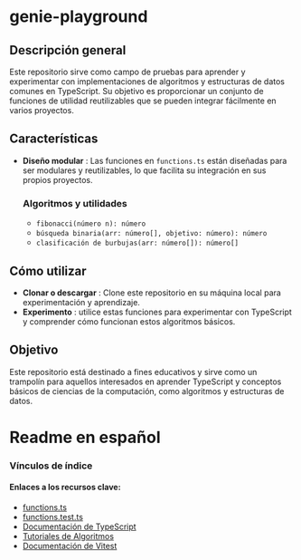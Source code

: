 # genie-playground

## Descripción general

Este repositorio sirve como campo de pruebas para aprender y experimentar con implementaciones de algoritmos y estructuras de datos comunes en TypeScript. Su objetivo es proporcionar un conjunto de funciones de utilidad reutilizables que se pueden integrar fácilmente en varios proyectos.

## Características

- **Diseño modular** : Las funciones en `functions.ts` están diseñadas para ser modulares y reutilizables, lo que facilita su integración en sus propios proyectos.

  ### Algoritmos y utilidades

  - `fibonacci(número n): número`
  - `búsqueda binaria(arr: número[], objetivo: número): número`
  - `clasificación de burbujas(arr: número[]): número[]`

## Cómo utilizar

- **Clonar o descargar** : Clone este repositorio en su máquina local para experimentación y aprendizaje.
- **Experimento** : utilice estas funciones para experimentar con TypeScript y comprender cómo funcionan estos algoritmos básicos.

## Objetivo

Este repositorio está destinado a fines educativos y sirve como un trampolín para aquellos interesados en aprender TypeScript y conceptos básicos de ciencias de la computación, como algoritmos y estructuras de datos.

# Readme en español

### Vínculos de índice
#### Enlaces a los recursos clave:
- [functions.ts](src/functions.ts)
- [functions.test.ts](src/functions.test.ts)
- [Documentación de TypeScript](https://www.typescriptlang.org/docs/)
- [Tutoriales de Algoritmos](https://www.geeksforgeeks.org/fundamentals-of-algorithms/?ref=shm)
- [Documentación de Vitest](https://vitest.dev/guide/)